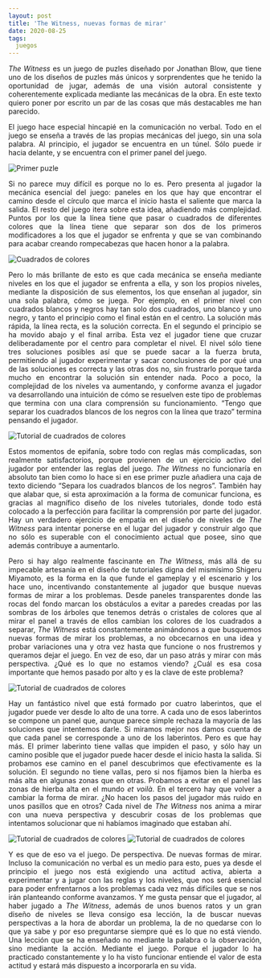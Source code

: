 ```yaml
---
layout: post
title: 'The Witness, nuevas formas de mirar'
date: 2020-08-25
tags:
  juegos
---
```

<p style='text-align: justify;'><i>The Witness</i> es un juego de puzles diseñado por Jonathan Blow, que tiene uno de los diseños de puzles más únicos y sorprendentes que he tenido la oportunidad de jugar, además de una visión autoral consistente y coherentemente explicada mediante las mecánicas de la obra. En este texto quiero poner por escrito un par de las cosas que más destacables me han parecido.</p>

<p style='text-align: justify;'>El juego hace especial hincapié en la comunicación no verbal. Todo en el juego se enseña a través de las propias mecánicas del juego, sin una sola palabra. Al principio, el jugador se encuentra en un túnel. Sólo puede ir hacia delante, y se encuentra con el primer panel del juego. </p>

![Primer puzle](https://raw.githubusercontent.com/asielorz/blog/master/images/the-witness-primer-puzle.png)

<p style='text-align: justify;'>Si no parece muy difícil es porque no lo es. Pero presenta al jugador la mecánica esencial del juego: paneles en los que hay que encontrar el camino desde el círculo que marca el inicio hasta el saliente que marca la salida. El resto del juego itera sobre esta idea, añadiendo más complejidad. Puntos por los que la línea tiene que pasar o cuadrados de diferentes colores que la línea tiene que separar son dos de los primeros modificadores a los que el jugador se enfrenta y que se van combinando para acabar creando rompecabezas que hacen honor a la palabra.</p>

![Cuadrados de colores](https://raw.githubusercontent.com/asielorz/blog/master/images/the-witness-cuadrados-colores.png)

<p style='text-align: justify;'>Pero lo más brillante de esto es que cada mecánica se enseña mediante niveles en los que el jugador se enfrenta a ella, y son los propios niveles, mediante la disposición de sus elementos, los que enseñan al jugador, sin una sola palabra, cómo se juega. Por ejemplo, en el primer nivel con cuadrados blancos y negros hay tan solo dos cuadrados, uno blanco y uno negro, y tanto el principio como el final están en el centro. La solución más rápida, la línea recta, es la solución correcta. En el segundo el principio se ha movido abajo y el final arriba. Esta vez el jugador tiene que cruzar deliberadamente por el centro para completar el nivel. El nivel sólo tiene tres soluciones posibles así que se puede sacar a la fuerza bruta, permitiendo al jugador experimentar y sacar conclusiones de por qué una de las soluciones es correcta y las otras dos no, sin frustrarlo porque tarda mucho en encontrar la solución sin entender nada. Poco a poco, la complejidad de los niveles va aumentando, y conforme avanza el jugador va desarrollando una intuición de cómo se resuelven este tipo de problemas que termina con una clara comprensión su funcionamiento. “Tengo que separar los cuadrados blancos de los negros con la línea que trazo” termina pensando el jugador.</p>

![Tutorial de cuadrados de colores](https://raw.githubusercontent.com/asielorz/blog/master/images/the-witness-cuadrados-colores-tutorial.png)

<p style='text-align: justify;'>Estos momentos de epifanía, sobre todo con reglas más complicadas, son realmente satisfactorios, porque provienen de un ejercicio activo del jugador por entender las reglas del juego. <i>The Witness</i> no funcionaría en absoluto tan bien como lo hace si en ese primer puzle añadiera una caja de texto diciendo “Separa los cuadrados blancos de los negros”. También hay que alabar que, si esta aproximación a la forma de comunicar funciona, es gracias al magnífico diseño de los niveles tutoriales, donde todo está colocado a la perfección para facilitar la comprensión por parte del jugador. Hay un verdadero ejercicio de empatía en el diseño de niveles de <i>The Witness</i> para intentar ponerse en el lugar del jugador y construir algo que no sólo es superable con el conocimiento actual que posee, sino que además contribuye a aumentarlo.</p>

<p style='text-align: justify;'>Pero si hay algo realmente fascinante en <i>The Witness</i>, más allá de su impecable artesanía en el diseño de tutoriales digna del mismísimo Shigeru Miyamoto, es la forma en la que funde el gameplay y el escenario y los hace uno, incentivando constantemente al jugador que busque nuevas formas de mirar a los problemas. Desde paneles transparentes donde las rocas del fondo marcan los obstáculos a evitar a paredes creadas por las sombras de los árboles que tenemos detrás o cristales de colores que al mirar el panel a través de ellos cambian los colores de los cuadrados a separar, <i>The Witness</i> está constantemente animándonos a que busquemos nuevas formas de mirar los problemas, a no obcecarnos en una idea y probar variaciones una y otra vez hasta que funcione o nos frustremos y queramos dejar el juego. En vez de eso, dar un paso atrás y mirar con más perspectiva. ¿Qué es lo que no estamos viendo? ¿Cuál es esa cosa importante que hemos pasado por alto y es la clave de este problema?</p>

![Tutorial de cuadrados de colores](https://raw.githubusercontent.com/asielorz/blog/master/images/the-witness-ejemplos-entorno.png)

<p style='text-align: justify;'>Hay un fantástico nivel que está formado por cuatro laberintos, que el jugador puede ver desde lo alto de una torre. A cada uno de esos laberintos se compone un panel que, aunque parece simple rechaza la mayoría de las soluciones que intentemos darle. Si miramos mejor nos damos cuenta de que cada panel se corresponde a uno de los laberintos. Pero es que hay más. El primer laberinto tiene vallas que impiden el paso, y sólo hay un camino posible que el jugador puede hacer desde el inicio hasta la salida. Si probamos ese camino en el panel descubrimos que efectivamente es la solución. El segundo no tiene vallas, pero si nos fijamos bien la hierba es más alta en algunas zonas que en otras. Probamos a evitar en el panel las zonas de hierba alta en el mundo <i>et voilà</i>. En el tercero hay que volver a cambiar la forma de mirar. ¿No hacen los pasos del jugador más ruido en unos pasillos que en otros? Cada nivel de <i>The Witness</i> nos anima a mirar con una nueva perspectiva y descubrir cosas de los problemas que intentamos solucionar que ni habíamos imaginado que estaban ahí.</p>

![Tutorial de cuadrados de colores](https://raw.githubusercontent.com/asielorz/blog/master/images/the-witness-laberinto.png)
![Tutorial de cuadrados de colores](https://raw.githubusercontent.com/asielorz/blog/master/images/the-witness-laberinto-paneles.png)

<p style='text-align: justify;'>Y es que de eso va el juego. De perspectiva. De nuevas formas de mirar. Incluso la comunicación no verbal es un medio para esto, pues ya desde el principio el juego nos está exigiendo una actitud activa, abierta a experimentar y a jugar con las reglas y los niveles, que nos será esencial para poder enfrentarnos a los problemas cada vez más difíciles que se nos irán planteando conforme avanzamos. Y me gusta pensar que el jugador, al haber jugado a <i>The Witness</i>, además de unos buenos ratos y un gran diseño de niveles se lleva consigo esa lección, la de buscar nuevas perspectivas a la hora de abordar un problema, la de no quedarse con lo que ya sabe y por eso preguntarse siempre qué es lo que no está viendo. Una lección que se ha enseñado no mediante la palabra o la observación, sino mediante la acción. Mediante el juego. Porque el jugador lo ha practicado constantemente y lo ha visto funcionar entiende el valor de esta actitud y estará más dispuesto a incorporarla en su vida.</p>
